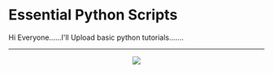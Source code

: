 # Essential Python Scripts

Hi Everyone......I'll Upload basic python tutorials.......

* * *
<center>
  
![](https://encrypted-tbn0.gstatic.com/images?q=tbn:ANd9GcRjsWChPU82tln4BDeHlIWzM3yW3bYYIjBsWk2afzZ4HvJ9bsdz3Q&s)

</center>
